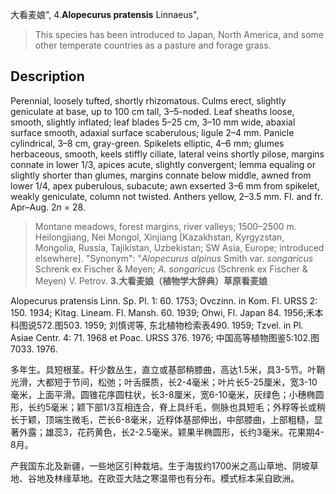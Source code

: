大看麦娘",
4.**Alopecurus pratensis** Linnaeus",

> This species has been introduced to Japan, North America, and some other temperate countries as a pasture and forage grass.

## Description
Perennial, loosely tufted, shortly rhizomatous. Culms erect, slightly geniculate at base, up to 100 cm tall, 3–5-noded. Leaf sheaths loose, smooth, slightly inflated; leaf blades 5–25 cm, 3–10 mm wide, abaxial surface smooth, adaxial surface scaberulous; ligule 2–4 mm. Panicle cylindrical, 3–8 cm, gray-green. Spikelets elliptic, 4–6 mm; glumes herbaceous, smooth, keels stiffly ciliate, lateral veins shortly pilose, margins connate in lower 1/3, apices acute, slightly convergent; lemma equaling or slightly shorter than glumes, margins connate below middle, awned from lower 1/4, apex puberulous, subacute; awn exserted 3–6 mm from spikelet, weakly geniculate, column not twisted. Anthers yellow, 2–3.5 mm. Fl. and fr. Apr–Aug. 2*n* = 28.

> Montane meadows, forest margins, river valleys; 1500–2500 m. Heilongjiang, Nei Mongol, Xinjiang [Kazakhstan, Kyrgyzstan, Mongolia, Russia, Tajikistan, Uzbekistan; SW Asia, Europe; introduced elsewhere].
  "Synonym": "*Alopecurus alpinus* Smith var. *songaricus* Schrenk ex Fischer &amp; Meyen; *A. songaricus* (Schrenk ex Fischer &amp; Meyen) V. Petrov.
**3.大看麦娘（植物学大辞典）草原看麦娘**

Alopecurus pratensis Linn. Sp. Pl. 1: 60. 1753; Ovczinn. in Kom. Fl. URSS 2: 150. 1934; Kitag. Lineam. Fl. Mansh. 60. 1939; Ohwi, Fl. Japan 84. 1956;禾本科图说572.图503. 1959; 刘慎谔等, 东北植物检索表490. 1959; Tzvel. in Pl. Asiae Centr. 4: 71. 1968 et Poac. URSS 376. 1976; 中国高等植物图鉴5:102.图7033. 1976.

多年生。具短根茎。秆少数丛生，直立或基部稍膝曲，高达1.5米，具3-5节。叶鞘 光滑，大都短于节间，松弛；叶舌膜质，长2-4毫米；叶片长5-25厘米，宽3-10毫米，上面平滑。圆锥花序圆柱状，长3-8厘米，宽6-10毫米，灰绿色；小穗椭圆形，长约5毫米；颖下部1/3互相连合，脊上具纤毛，侧脉也具短毛；外稃等长或稍长于颖，顶端生微毛，芒长6-8毫米，近稃体基部伸出，中部膝曲，上部粗糙，显著外露；雄蕊3，花药黄色，长2-2.5毫米。颖果半椭圆形，长约3毫米。花果期4-8月。

产我国东北及新疆，一些地区引种栽培。生于海拔约1700米之高山草地、阴坡草地、谷地及林缘草地。在欧亚大陆之寒温带也有分布。模式标本采自欧洲。
